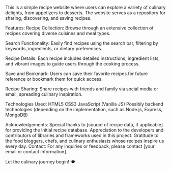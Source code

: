 This is a simple recipe website where users can explore a variety of culinary delights, from appetizers to desserts. The website serves as a repository for sharing, discovering, and saving recipes.

Features:
Recipe Collection: Browse through an extensive collection of recipes covering diverse cuisines and meal types.

Search Functionality: Easily find recipes using the search bar, filtering by keywords, ingredients, or dietary preferences.

Recipe Details: Each recipe includes detailed instructions, ingredient lists, and vibrant images to guide users through the cooking process.

Save and Bookmark: Users can save their favorite recipes for future reference or bookmark them for quick access.

Recipe Sharing: Share recipes with friends and family via social media or email, spreading culinary inspiration.

Technologies Used:
HTML5
CSS3
JavaScript (Vanilla JS)
Possibly backend technologies (depending on the implementation, such as Node.js, Express, MongoDB)

Acknowledgements:
Special thanks to [source of recipe data, if applicable] for providing the initial recipe database.
Appreciation to the developers and contributors of libraries and frameworks used in this project.
Gratitude to the food bloggers, chefs, and culinary enthusiasts whose recipes inspire us every day.
Contact:
For any inquiries or feedback, please contact [your email or contact information].

Let the culinary journey begin! 🍽️




